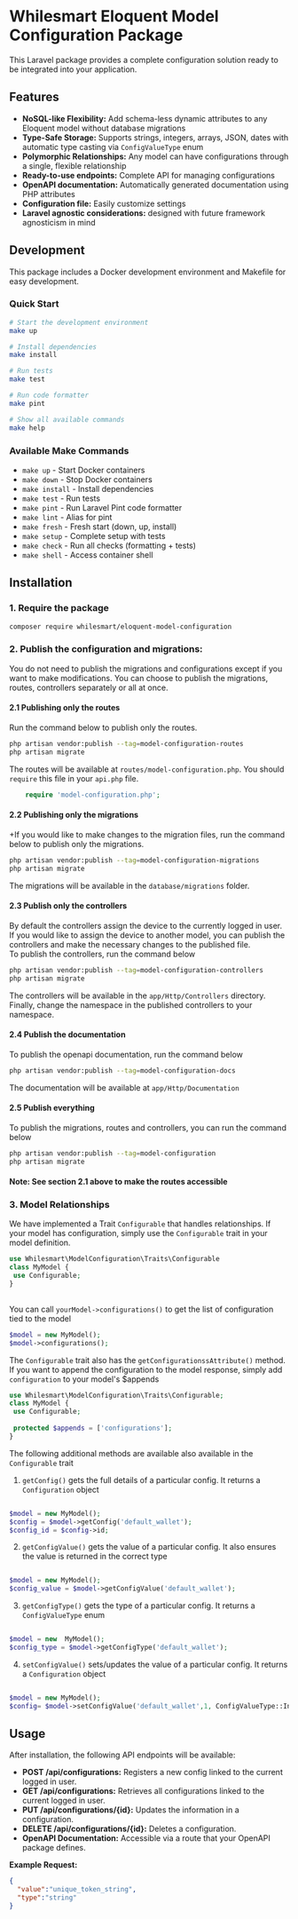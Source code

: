 # Whilesmart Eloquent Model Configuration Package

This Laravel package provides a complete configuration solution ready to be integrated into your application.

## Features

* **NoSQL-like Flexibility:** Add schema-less dynamic attributes to any Eloquent model without database migrations
* **Type-Safe Storage:** Supports strings, integers, arrays, JSON, dates with automatic type casting via `ConfigValueType` enum
* **Polymorphic Relationships:** Any model can have configurations through a single, flexible relationship
* **Ready-to-use endpoints:** Complete API for managing configurations
* **OpenAPI documentation:** Automatically generated documentation using PHP attributes
* **Configuration file:** Easily customize settings
* **Laravel agnostic considerations:** designed with future framework agnosticism in mind

## Development

This package includes a Docker development environment and Makefile for easy development.

### Quick Start

```bash
# Start the development environment
make up

# Install dependencies
make install

# Run tests
make test

# Run code formatter
make pint

# Show all available commands
make help
```

### Available Make Commands

- `make up` - Start Docker containers
- `make down` - Stop Docker containers
- `make install` - Install dependencies
- `make test` - Run tests
- `make pint` - Run Laravel Pint code formatter
- `make lint` - Alias for pint
- `make fresh` - Fresh start (down, up, install)
- `make setup` - Complete setup with tests
- `make check` - Run all checks (formatting + tests)
- `make shell` - Access container shell

## Installation

### 1. Require the package

   ```bash
   composer require whilesmart/eloquent-model-configuration
   ```

### 2. Publish the configuration and migrations:

You do not need to publish the migrations and configurations except if you want to make modifications. You can choose to
publish
the migrations, routes, controllers separately or all at once.

#### 2.1 Publishing only the routes

Run the command below to publish only the routes.

```bash
php artisan vendor:publish --tag=model-configuration-routes
php artisan migrate
```

The routes will be available at `routes/model-configuration.php`. You should `require` this file in your `api.php` file.

```php
    require 'model-configuration.php';
```

#### 2.2 Publishing only the migrations

+If you would like to make changes to the migration files, run the command below to publish only the migrations.

```bash
php artisan vendor:publish --tag=model-configuration-migrations
php artisan migrate
```

The migrations will be available in the `database/migrations` folder.

#### 2.3 Publish only the controllers

By default the controllers assign the device to the currently logged in user. If you would like to assign the device to
another model, you can publish the controllers and make the necessary changes to the published file. <br/>
To publish the controllers, run the command below

```bash
php artisan vendor:publish --tag=model-configuration-controllers
php artisan migrate
```

The controllers will be available in the `app/Http/Controllers` directory.
Finally, change the namespace in the published controllers to your namespace.


#### 2.4 Publish the documentation

To publish the openapi documentation, run the command below

```bash
php artisan vendor:publish --tag=model-configuration-docs
```
The documentation will be available at `app/Http/Documentation`

#### 2.5 Publish everything

To publish the migrations, routes and controllers, you can run the command below

```bash
php artisan vendor:publish --tag=model-configuration
php artisan migrate
```

#### Note: See section 2.1 above to make the routes accessible

### 3. Model Relationships

We have implemented a Trait `Configurable` that handles relationships. If your model has configuration, simply use the
`Configurable` trait in your model definition.

```php
use Whilesmart\ModelConfiguration\Traits\Configurable
class MyModel {
 use Configurable;
}
 
```

You can call `yourModel->configurations()` to get the list of configuration tied to the model

```php
$model = new MyModel();
$model->configurations();
```

The `Configurable` trait also has the `getConfigurationssAttribute()` method. If you want to append the configuration to the model response, simply add `configuration` to your model's $appends

```php
use Whilesmart\ModelConfiguration\Traits\Configurable;
class MyModel {
 use Configurable;
 
 protected $appends = ['configurations'];
}

```

The following additional methods are available also available in the `Configurable` trait
1. `getConfig()` gets the full details of a particular config. It returns a `Configuration` object
```php

$model = new MyModel();
$config = $model->getConfig('default_wallet');
$config_id = $config->id;
```
2. `getConfigValue()` gets the value of a particular config. It also ensures the value is returned in the correct type
```php

$model = new MyModel();
$config_value = $model->getConfigValue('default_wallet');
```

3. `getConfigType()` gets the type of a particular config. It returns a `ConfigValueType` enum
```php

$model = new  MyModel();
$config_type = $model->getConfigType('default_wallet');
```
4. `setConfigValue()` sets/updates the value of a particular config. It returns a `Configuration` object
```php

$model = new MyModel();
$config= $model->setConfigValue('default_wallet',1, ConfigValueType::Integer);
```

## Usage

After installation, the following API endpoints will be available:

* **POST /api/configurations:** Registers a new config linked to the current logged in user.
* **GET /api/configurations:** Retrieves all configurations linked to the current logged in user.
* **PUT /api/configurations/{id}:** Updates the information in a configuration.
* **DELETE /api/configurations/{id}:** Deletes a configuration.
* **OpenAPI Documentation:** Accessible via a route that your OpenAPI package defines.

**Example  Request:**

```json
{
  "value":"unique_token_string",
  "type":"string"
}

